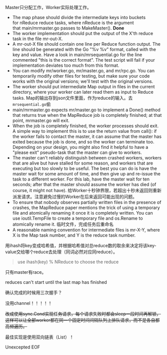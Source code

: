 
Master只分配工作，Worker实际处理工作。

- The map phase should divide the intermediate keys into buckets for nReduce reduce tasks, where nReduce is the argument that main/mrmaster.go passes to MakeMaster(). **Done**
- The worker implementation should put the output of the X'th reduce task in the file mr-out-X.
- A mr-out-X file should contain one line per Reduce function output. The line should be generated with the Go "%v %v" format, called with the key and value. Have a look in main/mrsequential.go for the line commented "this is the correct format". The test script will fail if your implementation deviates too much from this format.
- You can modify mr/worker.go, mr/master.go, and mr/rpc.go. You can temporarily modify other files for testing, but make sure your code works with the original versions; we'll test with the original versions.
- The worker should put intermediate Map output in files in the current directory, where your worker can later read them as input to Reduce tasks. Map的输出存到json文件里面，作为reduce的输入。去`mrsequential.go`偷
- main/mrmaster.go expects mr/master.go to implement a Done() method that returns true when the MapReduce job is completely finished; at that point, mrmaster.go will exit.
- When the job is completely finished, the worker processes should exit. A simple way to implement this is to use the return value from call(): if the worker fails to contact the master, it can assume that the master has exited because the job is done, and so the worker can terminate too. Depending on your design, you might also find it helpful to have a "please exit" pseudo-task that the master can give to workers.
- The master can't reliably distinguish between crashed workers, workers that are alive but have stalled for some reason, and workers that are executing but too slowly to be useful. The best you can do is have the master wait for some amount of time, and then give up and re-issue the task to a different worker. For this lab, have the master wait for ten seconds; after that the master should assume the worker has died (of course, it might not have). 给Worker十秒钟界限，若超出十秒未返回则重新派发请求。注意避免过慢的Worker在后来返回可能出现的问题。
- To ensure that nobody observes partially written files in the presence of crashes, the MapReduce paper mentions the trick of using a temporary file and atomically renaming it once it is completely written. You can use ioutil.TempFile to create a temporary file and os.Rename to atomically rename it. 临时文件，完成任务后重命名
- A reasonable naming convention for intermediate files is mr-X-Y, where X is the Map task number, and Y is the reduce task number.

用ihash将key变成哈希值，并根据哈希值对总reduce数的取余来决定将该key-value交给哪个reduce去处理（同词必然对应同reduce）。

>use ihash(key) % NReduce to choose the reduce


只有master有race。

reduces can't start until the last map has finished 

确认完成的时候用三次握手？


没用channel！！！！！

~~改成使用sync.Cond实现任务请求，每个请求失败时都会sleep一段时间再解锁，这样可以让全部worker都在同一个固定时间间隔队列上排队请求，而不是各自都高频遍历。~~

最佳实现是使用双向链表（List）！

Unexcepted EOF























